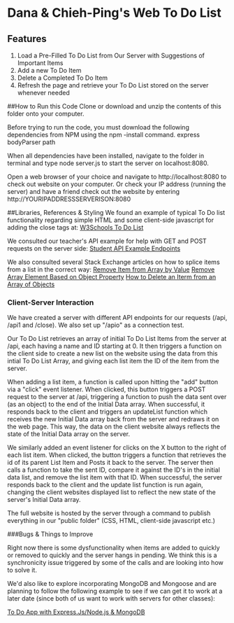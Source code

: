 # Dana & Chieh-Ping's Web To Do List

## Features
1. Load a Pre-Filled To Do List from Our Server with Suggestions of Important Items
2. Add a new To Do Item
3. Delete a Completed To Do Item
4. Refresh the page and retrieve your To Do List stored on the server whenever needed

##How to Run this Code
Clone or download and unzip the contents of this folder onto your computer. 

Before trying to run the code, you must download the following dependencies from NPM using the npm -install command.
express    
bodyParser
path

When all dependencies have been installed, navigate to the folder in terminal and type node server.js to start the server on localhost:8080.

Open a web browser of your choice and navigate to http://localhost:8080 to check out website on your computer. Or check your IP address (running the server) and have a friend check out the website by entering http://YOURIPADDRESSSERVERISON:8080

##Libraries, References & Styling
We found an example of typical To Do list functionality regarding simple HTML and some client-side javascript for adding the close tags at: [W3Schools To Do List](http://www.w3schools.com/howto/tryit.asp?filename=tryhow_js_todo)

We consulted our teacher's API example for help with GET and POST requests on the server side:
[Student API Example Endpoints](https://github.com/web-advanced-fall-2016/students-api-endpoints)

We also consulted several Stack Exchange articles on how to splice items from a list in the correct way:
[Remove Item from Array by Value](http://stackoverflow.com/questions/3954438/remove-item-from-array-by-value)
[Remove Array Element Based on Object Property](http://stackoverflow.com/questions/15287865/remove-array-element-based-on-object-property)
[How to Delete an Iterm from an Array of Objects](http://stackoverflow.com/questions/5629914/how-to-delete-an-item-from-array-of-objects)

### Client-Server Interaction

We have created a server with different API endpoints for our requests (/api, /api1 and /close). We also set up "/apio" as a connection test.

Our To Do List retrieves an array of initial To Do List Items from the server at /api, each having a name and ID starting at 0. It then triggers a function on the client side to create a new list on the website using the data from this intial To Do List Array, and giving each list item the ID of the item from the server.

When adding a list item, a function is called upon hitting the "add" button via a "click" event listener. When clicked, this button triggers a POST request to the server at /api, triggering a function to push the data sent over (as an object) to the end of the Initial Data array. When successful, it responds back to the client and triggers an updateList function which receives the new Initial Data array back from the server and redraws it on the web page. This way, the data on the client website always reflects the state of the Initial Data array on the server.

We similarly added an event listener for clicks on the X button to the right of each list item. When clicked, the button triggers a function that retrieves the id of its parent List Item and Posts it back to the server. The server then calls a function to take the sent ID, compare it against the ID's in the initial data list, and remove the list item with that ID. When successful, the server responds back to the client and the update list function is run again, changing the client websites displayed list to reflect the new state of the server's Initial Data array.

The full website is hosted by the server through a command to publish everything in our "public folder" (CSS, HTML, client-side javascript etc.)

###Bugs & Things to Improve

Right now there is some dysfunctionality when items are added to quickly or removed to quickly and the server hangs in pending. We think this is a synchronicity issue triggered by some of the calls and are looking into how to solve it.

We'd also like to explore incorporating MongoDB and Mongoose and are planning to follow the following example to see if we can get it to work at a later date (since both of us want to work with servers for other classes): 

[To Do App with Express.Js/Node.js & MongoDB](https://webapplog.com/todo-app-with-express-jsnode-js-and-mongodb/)
